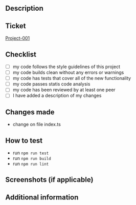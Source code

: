## Description

## Ticket
[Project-001](https://github.com)

## Checklist
- [  ] my code follows the style guidelines of this project
- [ ] my code builds clean without any errors or warnings
- [ ] my code has tests that cover all of the new functionality
- [ ] my code passes statis code analysis
- [ ] my code has been reviewed by at least one peer
- [ ] I have added a description of my changes

## Changes made
- change on file index.ts

## How to test
- run `npm run test`
- run `npm run build`
- run `npm run lint`

## Screenshots (if applicable)

## Additional information